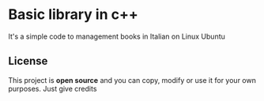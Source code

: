 # Basic library in c++
It's a simple code to management books in Italian on Linux Ubuntu 

## License
This project is **open source** and you can copy, modify or use it for your own purposes. Just give credits 
